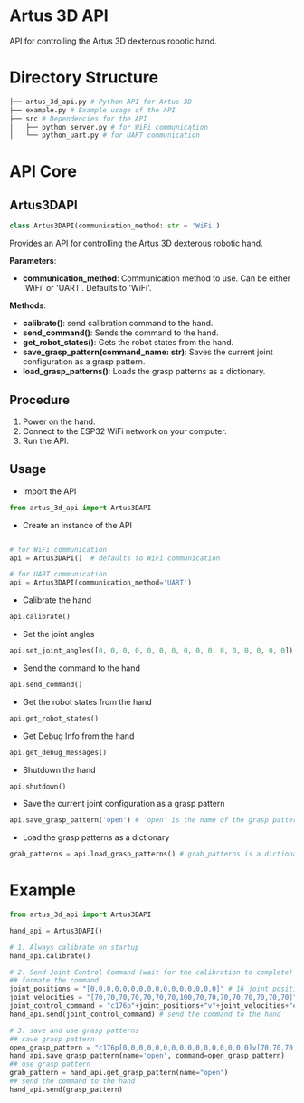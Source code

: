 # Artus 3D API

API for controlling the Artus 3D dexterous robotic hand.

# Directory Structure
```bash
├── artus_3d_api.py # Python API for Artus 3D
├── example.py # Example usage of the API
├── src # Dependencies for the API
│   ├── python_server.py # for WiFi communication
│   └── python_uart.py # for UART communication
```


# API Core

## Artus3DAPI


```python
class Artus3DAPI(communication_method: str = 'WiFi')
```
Provides an API for controlling the Artus 3D dexterous robotic hand.

**Parameters**:
- **communication_method**: Communication method to use. Can be either 'WiFi' or 'UART'. Defaults to 'WiFi'.

**Methods**:
- **calibrate()**: send calibration command to the hand.
- **send_command()**: Sends the command to the hand.
- **get_robot_states()**: Gets the robot states from the hand.
- **save_grasp_pattern(command_name: str)**: Saves the current joint configuration as a grasp pattern.
- **load_grasp_patterns()**: Loads the grasp patterns as a dictionary.

## Procedure

1. Power on the hand.
2. Connect to the ESP32 WiFi network on your computer.
3. Run the API.


## Usage

- Import the API
```python
from artus_3d_api import Artus3DAPI
```

- Create an instance of the API
```python

# for WiFi communication
api = Artus3DAPI()  # defaults to WiFi communication

# for UART communication
api = Artus3DAPI(communication_method='UART')
```

- Calibrate the hand
```python
api.calibrate()
```

- Set the joint angles
```python
api.set_joint_angles([0, 0, 0, 0, 0, 0, 0, 0, 0, 0, 0, 0, 0, 0, 0, 0])
```

- Send the command to the hand
```python
api.send_command()
```

- Get the robot states from the hand
```python
api.get_robot_states()
```

- Get Debug Info from the hand
```python
api.get_debug_messages()
```

- Shutdown the hand
```python
api.shutdown()
```

- Save the current joint configuration as a grasp pattern
```python
api.save_grasp_pattern('open') # 'open' is the name of the grasp pattern
```

- Load the grasp patterns as a dictionary
```python
grab_patterns = api.load_grasp_patterns() # grab_patterns is a dictionary
```


# Example

```python
from artus_3d_api import Artus3DAPI

hand_api = Artus3DAPI()

# 1. Always calibrate on startup
hand_api.calibrate()

# 2. Send Joint Control Command (wait for the calibration to complete)
## formate the command
joint_positions = "[0,0,0,0,0,0,0,0,0,0,0,0,0,0,0,0]" # 16 joint positions (in degrees)
joint_velocities = "[70,70,70,70,70,70,70,100,70,70,70,70,70,70,70,70]" # 16 joint velocities
joint_control_command = "c176p"+joint_positions+"v"+joint_velocities+"end\n"
hand_api.send(joint_control_command) # send the command to the hand

# 3. save and use grasp patterns
## save grasp pattern
open_grasp_pattern = "c176p[0,0,0,0,0,0,0,0,0,0,0,0,0,0,0,0]v[70,70,70,70,70,70,70,100,70,70,70,70,70,70,70,70]end\n"
hand_api.save_grasp_pattern(name='open', command=open_grasp_pattern)
## use grasp pattern
grab_pattern = hand_api.get_grasp_pattern(name="open")
## send the command to the hand
hand_api.send(grasp_pattern)


```




